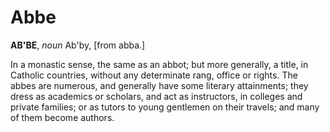 # Abbe

**AB'BE**, _noun_ Ab'by, \[from abba.\]

In a monastic sense, the same as an abbot; but more generally, a title, in Catholic countries, without any determinate rang, office or rights. The abbes are numerous, and generally have some literary attainments; they dress as academics or scholars, and act as instructors, in colleges and private families; or as tutors to young gentlemen on their travels; and many of them become authors.